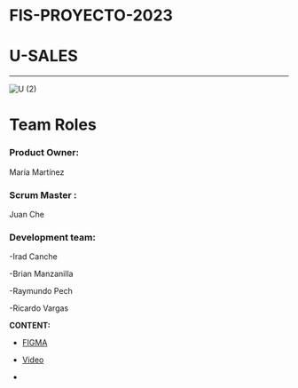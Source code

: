 # FIS-PROYECTO-2023

# U-SALES 
----------
![U (2)](https://github.com/Mafer-Mtz/FIS-PROYECTO-2023/assets/143569827/60b6112f-249c-4672-9c29-30e5b7acc78c)

# Team Roles 

### **Product Owner:** 
María Martínez 


### **Scrum Master :** 
Juan Che

### **Development team:** 

-Irad Canche

-Brian Manzanilla

-Raymundo Pech

-Ricardo Vargas

**CONTENT:**

* [FIGMA](https://www.figma.com/file/WB5yYtfSMIwTgGAAeYxW1Y/Untitled?type=design&node-id=3-11&mode=design&t=mv0EIoqOfv5yaDga-0)

* [Video](https://www.youtube.com/watch?v=mD-rl9SxBwU)

* 


